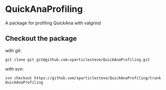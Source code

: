 # QuickAnaProfiling
A package for profiling QuickAna with valgrind

## Checkout the package
with git:
```
git clone git git@github.com:sparticlesteve/QuickAnaProfiling.git
```

with svn:
```
svn checkout https://github.com/sparticlesteve/QuickAnaProfiling/trunk QuickAnaProfiling
```
